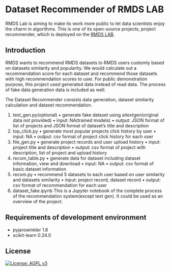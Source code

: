 # Dataset Recommender of RMDS LAB
RMDS Lab is aiming to make its work more public to let data scientists enjoy the charm in algorithms. This is one of its open-source projects, project recommender, which
is deployed on the [RMDS LAB](https://grmds.org).

## Introduction
RMDS wants to recommend RMDS datasets to RMDS users customly based on datasets similarity and popularity. We would calculate out a recommendation score for each dataset and recommend those datasets with high recommendation scores to user. For public demonstration purpose, this project used generated data instead of read data. The process of fake data generation data is included as well.

The Dataset Recommender consists data generation, dataset similarity calculation and dataset recommendation.
1.	text_gen.py(optional)
•	generate fake dataset using aitextgen(original data not provided)
•	input: NA(trained models)
•	output: JSON format of list of projects and JSON format of dataset’s title and description
2.	top_click.py
•	generate most popular projects click history by user
•	input: NA
•	output: csv format of project click history for each user
3.	file_gen.py
•	generate project records and user upload history
•	input: project title and description
•	output: csv format of project with description, list of project and upload history
4.	recom_table.py
•	generate data for dataset including dataset information, view and download
•	input: NA
•	output: csv format of basic dataset information
5.	recom.py
•	recommend 5 datasets to each user based on user similarity and datasets similarity
•	input: project record, dataset record
•	output: csv format of recommendation for each user
6.	dataset_fake.ipynb
This is a Jupyter notebook of the complete process of the recommendation system(except text gen). It could be used as an overview of the project.


## Requirements of development environment
- pyjarowinkler 1.8
- scikit-learn 0.24.0
## License
[![License: AGPL v3](https://img.shields.io/badge/License-AGPL_v3-green.svg)](https://www.gnu.org/licenses/agpl-3.0)

